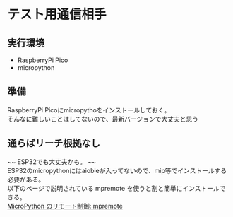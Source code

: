 # テスト用通信相手

## 実行環境
- RaspberryPi Pico
- micropython

## 準備
RaspberryPi Picoにmicropythoをインストールしておく。  
そんなに難しいことはしてないので、最新バージョンで大丈夫と思う  

## 通らばリーチ根拠なし
~~ ESP32でも大丈夫かも。 ~~  
ESP32のmicropythonにはaiobleが入ってないので、mip等でインストールする必要がある。  
以下のページで説明されている mpremote を使うと割と簡単にインストールできる。  
[MicroPython のリモート制御: mpremote](https://micropython-docs-ja.readthedocs.io/ja/latest/reference/mpremote.html#mpremote-command-mip)  
